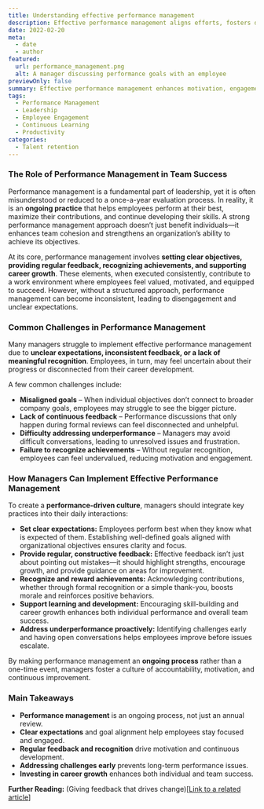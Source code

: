 ```yaml
---
title: Understanding effective performance management
description: Effective performance management aligns efforts, fosters development, and creates an environment where employees can thrive.
date: 2022-02-20
meta:
  - date
  - author
featured:
  url: performance_management.png
  alt: A manager discussing performance goals with an employee
previewOnly: false
summary: Effective performance management enhances motivation, engagement, and overall team success when done right.
tags:
  - Performance Management
  - Leadership
  - Employee Engagement
  - Continuous Learning
  - Productivity
categories:
  - Talent retention
---
```


### The Role of Performance Management in Team Success

Performance management is a fundamental part of leadership, yet it is often misunderstood or reduced to a once-a-year evaluation process. In reality, it is an **ongoing practice** that helps employees perform at their best, maximize their contributions, and continue developing their skills. A strong performance management approach doesn’t just benefit individuals—it enhances team cohesion and strengthens an organization’s ability to achieve its objectives.

At its core, performance management involves **setting clear objectives, providing regular feedback, recognizing achievements, and supporting career growth**. These elements, when executed consistently, contribute to a work environment where employees feel valued, motivated, and equipped to succeed. However, without a structured approach, performance management can become inconsistent, leading to disengagement and unclear expectations.

### Common Challenges in Performance Management

Many managers struggle to implement effective performance management due to **unclear expectations, inconsistent feedback, or a lack of meaningful recognition**. Employees, in turn, may feel uncertain about their progress or disconnected from their career development.

A few common challenges include:
- **Misaligned goals** – When individual objectives don’t connect to broader company goals, employees may struggle to see the bigger picture.
- **Lack of continuous feedback** – Performance discussions that only happen during formal reviews can feel disconnected and unhelpful.
- **Difficulty addressing underperformance** – Managers may avoid difficult conversations, leading to unresolved issues and frustration.
- **Failure to recognize achievements** – Without regular recognition, employees can feel undervalued, reducing motivation and engagement.

### How Managers Can Implement Effective Performance Management

To create a **performance-driven culture**, managers should integrate key practices into their daily interactions:

- **Set clear expectations:** Employees perform best when they know what is expected of them. Establishing well-defined goals aligned with organizational objectives ensures clarity and focus.
- **Provide regular, constructive feedback:** Effective feedback isn’t just about pointing out mistakes—it should highlight strengths, encourage growth, and provide guidance on areas for improvement.
- **Recognize and reward achievements:** Acknowledging contributions, whether through formal recognition or a simple thank-you, boosts morale and reinforces positive behaviors.
- **Support learning and development:** Encouraging skill-building and career growth enhances both individual performance and overall team success.
- **Address underperformance proactively:** Identifying challenges early and having open conversations helps employees improve before issues escalate.

By making performance management an **ongoing process** rather than a one-time event, managers foster a culture of accountability, motivation, and continuous improvement.

### Main Takeaways

- **Performance management** is an ongoing process, not just an annual review.
- **Clear expectations** and goal alignment help employees stay focused and engaged.
- **Regular feedback and recognition** drive motivation and continuous development.
- **Addressing challenges early** prevents long-term performance issues.
- **Investing in career growth** enhances both individual and team success.

**Further Reading:** (Giving feedback that drives change)[[Link to a related article](https://gracefulhr.com/post/giving-feedback-that-drives-change/)]
